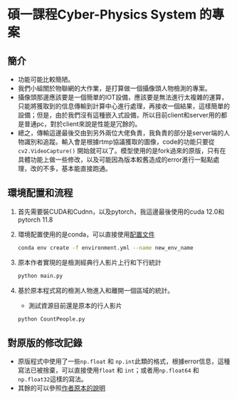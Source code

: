 # 碩一課程Cyber-Physics System 的專案

## 簡介

- 功能可能比較簡陋。
- 我們小組關於物聯網的大作業，是打算做一個攝像頭人物檢測的專案。
- 攝像頭那邊應該要是一個簡單的IOT設備，應該要是無法進行太複雜的運算，只能將獲取到的信息傳輸到計算中心進行處理，再接收一個結果，這樣簡單的設備；但是，由於我們沒有這種嵌入式設備，所以目前client和server用的都是普通pc，對於client來說是性能是冗餘的。
- 總之，傳輸這邊最後交由到另外兩位大佬負責，我負責的部分是server端的人物識別和追蹤。輸入會是根據rtmp協議獲取的圖像，code的功能只要從 `cv2.VideoCapture()` 開始就可以了。模型使用的是fork過來的原版，只有在具體功能上做一些修改，以及可能因為版本較舊造成的error進行一點點處理，改的不多，基本能直接跑通。

## 環境配置和流程

1. 首先需要裝CUDA和Cudnn，以及pytorch，我這邊最後使用的cuda 12.0和pytorch 11.8
2. 環境配置使用的是conda，可以直接使用[配置文件](./environment.yml)

    ``` bash
    conda env create -f environment.yml --name new_env_name
    ```

3. 原本作者實現的是檢測經典行人影片上行和下行統計

    ``` bash
    python main.py
    ```

4. 基於原本程式寫的檢測人物進入和離開一個區域的統計。
    - 測試資源目前還是原本的行人影片

    ``` bash
    python CountPeople.py
    ```

## 對原版的修改記錄

- 原版程式中使用了一些`np.float` 和 `np.int`此類的格式，根據error信息，這種寫法已被捨棄，可以直接使用`float` 和 `int`；或者用`np.float64` 和 `np.float32`這樣的寫法。
- 其餘的可以參照[作者原本的說明](./README_origin.md)
